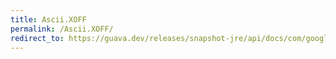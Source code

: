 ```yaml
---
title: Ascii.XOFF
permalink: /Ascii.XOFF/
redirect_to: https://guava.dev/releases/snapshot-jre/api/docs/com/google/common/base/Ascii.html#XOFF
---
```

